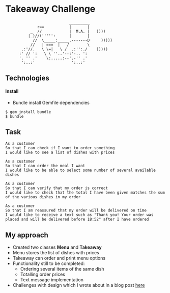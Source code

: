Takeaway Challenge
==================
```
                            _________
              r==           |       |
           _  //            |  M.A. |   ))))
          |_)//(''''':      |       |
            //  \_____:_____.-------D     )))))
           //   | ===  |   /        \
       .:'//.   \ \=|   \ /  .:'':./    )))))
      :' // ':   \ \ ''..'--:'-.. ':
      '. '' .'    \:.....:--'.-'' .'
       ':..:'                ':..:'

 ```

Technologies
-------

#### Install

* Bundle install Gemfile dependencies

```
$ gem install bundle
$ bundle

```

Task
-----
```
As a customer
So that I can check if I want to order something
I would like to see a list of dishes with prices

As a customer
So that I can order the meal I want
I would like to be able to select some number of several available dishes

As a customer
So that I can verify that my order is correct
I would like to check that the total I have been given matches the sum of the various dishes in my order

As a customer
So that I am reassured that my order will be delivered on time
I would like to receive a text such as "Thank you! Your order was placed and will be delivered before 18:52" after I have ordered
```

My approach
-------

* Created two classes **Menu** and **Takeaway**
* Menu stores the list of dishes with prices
* Takeaway can order and print menu options
* Functionality still to be completed:
    - Ordering several items of the same dish
    - Totalling order prices
    - Text message implementation
* Challenges with design which I wrote about in a blog post [here](https://medium.com/@alexscotttonge)
